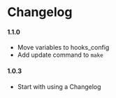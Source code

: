 # Changelog

#### 1.1.0
* Move variables to hooks_config
* Add update command to `make`

#### 1.0.3
* Start with using a Changelog
